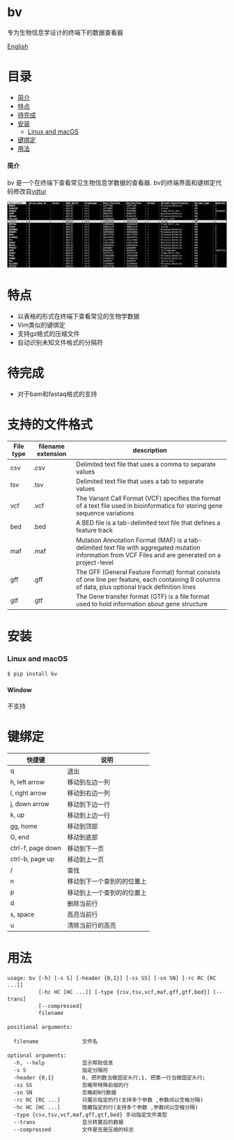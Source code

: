 # bv
专为生物信息学设计的终端下的数据查看器

[English](README.md)
# 目录

- [简介](#简介)
- [特点](#特点)
- [待完成](#待完成)
- [安装](#安装)
  - [Linux and macOS](#Linux-and-macOS)
- [键绑定](#键绑定)
- [用法](#用法)

#### 简介

bv 是一个在终端下查看常见生物信息学数据的查看器. bv的终端界面和键绑定代码修改自[vdtui](https://github.com/saulpw/visidata/blob/stable/visidata/vdtui.py)

 ![Screenshot](screenshots/example.png)



# 特点

- 以表格的形式在终端下查看常见的生物学数据
- Vim类似的键绑定
- 支持gz格式的压缩文件
- 自动识别未知文件格式的分隔符

# 待完成

- 对于bam和fastaq格式的支持


# 支持的文件格式

| File type | filename extension | description                                                  |
| --------- | ------------------ | ------------------------------------------------------------ |
| csv       | .csv               | Delimited text file that uses a comma to separate values     |
| tsv       | .tsv               | Delimited text file that uses a tab to separate values       |
| vcf       | .vcf               | The Variant Call Format (VCF) specifies the format of a text file used in bioinformatics for storing gene sequence variations |
| bed       | .bed               | A BED file  is a tab-delimited text file that defines a feature track |
| maf       | .maf               | Mutation Annotation Format (MAF) is a tab-delimited text file with aggregated mutation information from VCF Files and are generated on a project-level |
| gff       | .gff               | The GFF (General Feature Format) format consists of one line per feature, each containing 9 columns of data, plus optional track definition lines |
| gtf       | .gtf               | The Gene transfer format (GTF) is a file format used to hold information about gene structure |


# 安装


### Linux and macOS
```bash
$ pip install bv
```

#### Window
不支持

# 键绑定
| 快捷键             | 说明                                                 |
| ----------------- | ----------------------------------------------------------- |
| q                 | 退出                                                       |
| h, left arrow     | 移动到左边一列                           |
| l, right arrow    | 移动到右边一列                          |
| j, down arrow     | 移动到下边一行                                |
| k, up             | 移动到上边一行                                  |
| gg, home          | 移动到顶部                                             |
| G, end            | 移动到底部                                          |
| ctrl-f, page down | 移动到下一页                                    |
| ctrl-b, page up   | 移动到上一页                                         |
| /                 | 查找                                               |
| n                 | 移动到下一个查到的的位置上     |
| p                 | 移动到上一个查到的的位置上    |
| d                 | 删除当前行                                          |
| s, space          | 高亮当前行                                       |
| u                 | 清除当前行的高亮 

# 用法

```console
usage: bv [-h] [-s S] [-header {0,1}] [-ss SS] [-sn SN] [-rc RC [RC ...]]
          [-hc HC [HC ...]] [-type {csv,tsv,vcf,maf,gff,gtf,bed}] [--trans]
          [--compressed]
          filename

positional arguments:

  filename              文件名

optional arguments:
  -h, --help            显示帮助信息
  -s S                  指定分隔符
  -header {0,1}         0, 把列数当做固定头行;1, 把第一行当做固定头行;
  -ss SS                忽略带特殊前缀的行
  -sn SN                忽略前N行数据
  -rc RC [RC ...]       只展示指定的行(支持多个参数 ,参数间以空格分隔)
  -hc HC [HC ...]       隐藏指定的行(支持多个参数 ,参数间以空格分隔)
  -type {csv,tsv,vcf,maf,gff,gtf,bed} 手动指定文件类型
  --trans               显示转置后的数据
  --compressed          文件是否是压缩的标志
```